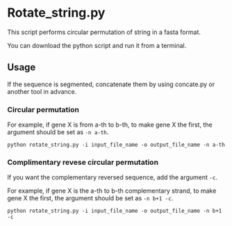 # Rotate_string.py

This script performs circular permutation of string in a fasta format.

You can download the python script and run it from a terminal.

## Usage

If the sequence is segmented, concatenate them by using concate.py or another tool in advance.

### Circular permutation
For example, if gene X is from a-th to b-th, to make gene X the first, the argument should be set as ``-n a-th``.

``python rotate_string.py -i input_file_name -o output_file_name -n a-th``

### Complimentary revese circular permutation
If you want the complementary reversed sequence, add the argument ``-c``.

For example, if gene X is the a-th to b-th complementary strand, to make gene X the first, the argument should be set as
``-n b+1 -c``.

``python rotate_string.py -i input_file_name -o output_file_name -n b+1 -c``
